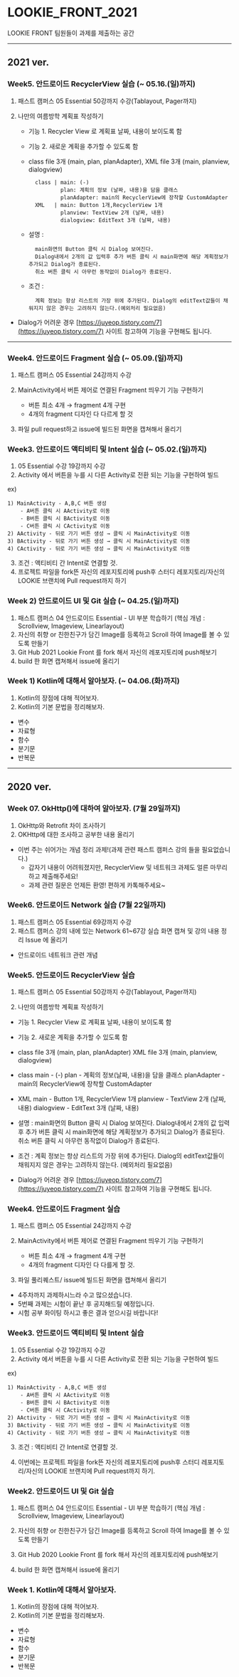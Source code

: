 # LOOKIE_FRONT_2021
LOOKIE FRONT 팀원들이 과제를 제출하는 공간

----------------------------------------------------------------------------------------------------------
## 2021 ver.

### Week5. 안드로이드 RecyclerView 실습 (~ 05.16.(일)까지)

1. 패스트 캠퍼스 05 Essential 50강까지 수강(Tablayout, Pager까지)

2. 나만의 여름방학 계획표 작성하기

    - 기능 1. Recycler View 로 계획표 날짜, 내용이 보이도록 함
    - 기능 2. 새로운 계획을 추가할 수 있도록 함


    - class file 3개 (main, plan, planAdapter), XML file 3개 (main, planview, dialogview)
            
            class | main: (-)
                    plan: 계획의 정보 (날짜, 내용)을 담을 클래스
                    planAdapter: main의 RecyclerView에 장착할 CustomAdapter
            XML   | main: Button 1개,RecyclerView 1개
                    planview: TextView 2개 (날짜, 내용)
                    dialogview: EditText 3개 (날짜, 내용)

    - 설명 :
    
            main화면의 Button 클릭 시 Dialog 보여진다.
            Dialog내에서 2개의 값 입력후 추가 버튼 클릭 시 main화면에 해당 계획정보가 추가되고 Dialog가 종료된다.
            취소 버튼 클릭 시 아무런 동작없이 Dialog가 종료된다.

    - 조건 : 
    
            계획 정보는 항상 리스트의 가장 위에 추가된다. Dialog의 editText값들이 채워지지 않은 경우는 고려하지 않는다.(예외처리 필요없음)

- Dialog가 어려운 경우 [https://juyeop.tistory.com/7](https://juyeop.tistory.com/7) 사이트 참고하여 기능을 구현해도 됩니다.
 ---
### Week4. 안드로이드 Fragment 실습 (~ 05.09.(일)까지)

1. 패스트 캠퍼스 05 Essential 24강까지 수강
2. MainActivity에서 버튼 제어로 연결된 Fragment 띄우기 기능 구현하기
    - 버튼 최소 4개 → fragment 4개 구현
    - 4개의 fragment 디자인 다 다르게 할 것
    
3. 파일 pull request하고 issue에 빌드된 화면을 캡쳐해서 올리기

### Week3. 안드로이드 액티비티 및 Intent 실습 (~ 05.02.(일)까지)

1. 05 Essential 수강 19강까지 수강
2. Activity 에서 버튼을 누를 시 다른 Activity로 전환 되는 기능을 구현하여 빌드

  ex) 

    1) MainActivity - A,B,C 버튼 생성
        - A버튼 클릭 시 AActivity로 이동
        - B버튼 클릭 시 BActivity로 이동
        - C버튼 클릭 시 CActivity로 이동
    2) AActivity - 뒤로 가기 버튼 생성 → 클릭 시 MainActivity로 이동
    3) BActivity - 뒤로 가기 버튼 생성 → 클릭 시 MainActivity로 이동
    4) CActivity - 뒤로 가기 버튼 생성 → 클릭 시 MainActivity로 이동

3. 조건 : 액티비티 간 Intent로 연결할 것.
4. 프로젝트 파일을 fork뜬 자신의 레포지토리에 push후 스터디 레포지토리/자신의 LOOKIE 브랜치에 Pull request까지 하기

### Week 2) 안드로이드 UI 및 Git 실습 (~ 04.25.(일)까지)

1. 패스트 캠퍼스 04 안드로이드 Essential - UI 부분 학습하기 (핵심 개념 : Scrollview, Imageview, Linearlayout)
2. 자신의 취향 or 친한친구가 담긴 Image를 등록하고 Scroll 하여 Image를 볼 수 있도록 만들기
3. Git Hub 2021 Lookie Front 를 fork 해서 자신의 레포지토리에 push해보기
4. build 한 화면 캡쳐해서 issue에 올리기

### Week 1) Kotlin에 대해서 알아보자. (~ 04.06.(화)까지)

1. Kotlin의 장점에 대해 적어보자.
2. Kotlin의 기본 문법을 정리해보자.
 * 변수
 * 자료형
 * 함수
 * 분기문
 * 반복문

----------------------------------------------------------------------------------------------------------

## 2020 ver.
### Week 07. OkHttp()에 대하여 알아보자. (7월 29일까지)

1. OkHttp와 Retrofit 차이 조사하기
2. OKHttp에 대한 조사하고 공부한 내용 올리기
- 이번 주는 쉬어가는 개념 정리 과제!(과제 관련 패스트 캠퍼스 강의 들을 필요없습니다.)
    - 갑자기 내용이 어려워졌지만, RecyclerView 및 네트워크 과제도 얼른 마무리하고 제출해주세요!
    - 과제 관련 질문은 언제든 환영! 편하게 카톡해주세요~
    
### Week6. 안드로이드 Network 실습 (7월 22일까지)
1. 패스트 캠퍼스 05 Essential 69강까지 수강
2. 패스트 캠퍼스 강의 내에 있는 Network 61~67강 실습 화면 캡쳐 및 강의 내용 정리 Issue 에 올리기
 - 안드로이드 네트워크 관련 개념 

### Week5. 안드로이드 RecyclerView 실습
1. 패스트 캠퍼스 05 Essential 50강까지 수강(Tablayout, Pager까지)

2. 나만의 여름방학 계획표 작성하기

 - 기능 1. Recycler View 로 계획표 날짜, 내용이 보이도록 함

 - 기능 2. 새로운 계획을 추가할 수 있도록 함

- class file 3개 (main, plan, planAdapter) XML file 3개 (main, planview, dialogview)

- class main - (-) plan - 계획의 정보(날짜, 내용)을 담을 클래스 planAdapter - main의 RecyclerView에 장착할 CustomAdapter

- XML main - Button 1개, RecyclerView 1개 planview - TextView 2개 (날짜, 내용) dialogview - EditText 3개 (날짜, 내용)

- 설명 : main화면의 Button 클릭 시 Dialog 보여진다. Dialog내에서 2개의 값 입력후 추가 버튼 클릭 시 main화면에 해당 계획정보가 추가되고 Dialog가 종료된다. 취소 버튼 클릭 시 아무런 동작없이 Dialog가 종료된다.

- 조건 : 계획 정보는 항상 리스트의 가장 위에 추가된다. Dialog의 editText값들이 채워지지 않은 경우는 고려하지 않는다. (예외처리 필요없음)

- Dialog가 어려운 경우  [https://juyeop.tistory.com/7](https://juyeop.tistory.com/7) 사이트 참고하여 기능을 구현해도 됩니다.

### Week4. 안드로이드 Fragment 실습

1. 패스트 캠퍼스 05 Essential 24강까지 수강
2. MainActivity에서 버튼 제어로 연결된 Fragment 띄우기 기능 구현하기
    - 버튼 최소 4개 → fragment 4개 구현
    - 4개의 fragment 디자인 다 다를게 할 것.

3. 파일 풀리퀘스트/ issue에 빌드된 화면을 캡쳐해서 올리기

- 4주차까지 과제하시느라 수고 많으셨습니다.
- 5번째 과제는 시험이 끝난 후 공지해드릴 예정입니다.
- 시험 공부 화이팅 하시고 좋은 결과 얻으시길 바랍니다!

### Week3. 안드로이드 액티비티 및 Intent 실습

1. 05 Essential 수강 19강까지 수강
2. Activity 에서 버튼을 누를 시 다른 Activity로 전환 되는 기능을 구현하여 빌드

  ex) 

    1) MainActivity - A,B,C 버튼 생성
        - A버튼 클릭 시 AActivity로 이동
        - B버튼 클릭 시 BActivity로 이동
        - C버튼 클릭 시 CActivity로 이동
    2) AActivity - 뒤로 가기 버튼 생성 → 클릭 시 MainActivity로 이동
    3) BActivity - 뒤로 가기 버튼 생성 → 클릭 시 MainActivity로 이동
    4) CActivity - 뒤로 가기 버튼 생성 → 클릭 시 MainActivity로 이동

3. 조건 : 액티비티 간 Intent로 연결할 것.

4. 이번에는 프로젝트 파일을 fork뜬 자신의 레포지토리에 push후 스터디 레포지토리/자신의 LOOKIE 브랜치에 Pull request까지 하기.


### Week2. 안드로이드 UI 및 Git 실습

1. 패스트 캠퍼스 04 안드로이드 Essential - UI 부분 학습하기 (핵심 개념 : Scrollview, Imageview, Linearlayout)

2. 자신의 취향 or 친한친구가 담긴 Image를 등록하고 Scroll 하여 Image를 볼 수 있도록 만들기

3. Git Hub 2020 Lookie Front 를 fork 해서 자신의 레포지토리에 push해보기

4. build 한 화면 캡쳐해서 issue에 올리기

### Week 1. Kotlin에 대해서 알아보자.

1. Kotlin의 장점에 대해 적어보자.
2. Kotlin의 기본 문법을 정리해보자.
 * 변수
 * 자료형
 * 함수
 * 분기문
 * 반복문
